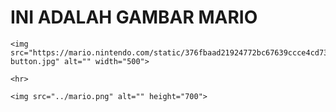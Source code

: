 <!DOCTYPE html>
<html lang="en">
<head>
    <meta charset="UTF-8">
    <meta name="viewport" content="width=device-width, initial-scale=1.0">
    <title>TAG IMG</title>
</head>
<body>
    <h1>INI ADALAH GAMBAR MARIO</h1>

    <img src="https://mario.nintendo.com/static/376fbaad21924772bc67639ccce4cd73/05ade/video-button.jpg" alt="" width="500">

    <hr>

    <img src="../mario.png" alt="" height="700">
</body>
</html>

